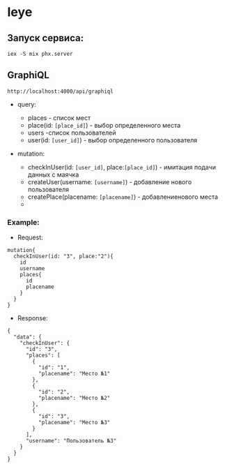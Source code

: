 # Ieye

## Запуск сервиса:
```
iex -S mix phx.server
```

## GraphiQL
```
http://localhost:4000/api/graphiql
```

* query:  
  - places - список мест
  - place(id: `[place_id]`) - выбор определенного места
  - users -список пользователей
  - user(id: `[user_id]`) - выбор определенного пользователя

* mutation: 
  - checkInUser(id: `[user_id]`, place:`[place_id]`) - имитация подачи данных с маячка
  - createUser(username: `[username]`) - добавление нового пользователя
  - createPlace(placename: `[placename]`) - добавлениенового места
  - 
### Example:

* Request:
```
mutation{
  checkInUser(id: "3", place:"2"){
    id
    username
    places{
      id
      placename
    }
  }
}
```
* Response:
```
{
  "data": {
    "checkInUser": {
      "id": "3",
      "places": [
        {
          "id": "1",
          "placename": "Место №1"
        },
        {
          "id": "2",
          "placename": "Место №2"
        },
        {
          "id": "3",
          "placename": "Место №3"
        }
      ],
      "username": "Пользователь №3"
    }
  }
}
```